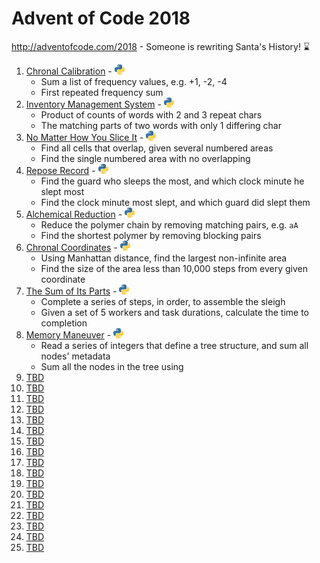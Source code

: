 # Advent of Code 2018

http://adventofcode.com/2018 - Someone is rewriting Santa's History! ⌛

1. [Chronal Calibration](http://adventofcode.com/2018/day/1) - [![Python](/images/python.png)](01/one.py)
   * Sum a list of frequency values, e.g. +1, -2, -4
   * First repeated frequency sum
2. [Inventory Management System](http://adventofcode.com/2018/day/2) - [![Python](/images/python.png)](02/two.py)
   * Product of counts of words with 2 and 3 repeat chars
   * The matching parts of two words with only 1 differing char
3. [No Matter How You Slice It](http://adventofcode.com/2018/day/3) - [![Python](/images/python.png)](03/three.py)
   * Find all cells that overlap, given several numbered areas
   * Find the single numbered area with no overlapping
4. [Repose Record](http://adventofcode.com/2018/day/4) - [![Python](/images/python.png)](04/four.py)
   * Find the guard who sleeps the most, and which clock minute he slept most
   * Find the clock minute most slept, and which guard did slept them
5. [Alchemical Reduction](http://adventofcode.com/2018/day/5) - [![Python](/images/python.png)](05/five.py)
   * Reduce the polymer chain by removing matching pairs, e.g. `aA`
   * Find the shortest polymer by removing blocking pairs
6. [Chronal Coordinates](http://adventofcode.com/2018/day/6) - [![Python](/images/python.png)](06/six.py)
   * Using Manhattan distance, find the largest non-infinite area
   * Find the size of the area less than 10,000 steps from every given coordinate
7. [The Sum of Its Parts](http://adventofcode.com/2018/day/7) - [![Python](/images/python.png)](07/seven.py)
   * Complete a series of steps, in order, to assemble the sleigh
   * Given a set of 5 workers and task durations, calculate the time to completion
8. [Memory Maneuver](http://adventofcode.com/2018/day/8) - [![Python](/images/python.png)](08/eight.py)
   * Read a series of integers that define a tree structure, and sum all nodes' metadata
   * Sum all the nodes in the tree using <some arbitrary formula>
9. [TBD](http://adventofcode.com/2018/day/9)
10. [TBD](http://adventofcode.com/2018/day/10)
11. [TBD](http://adventofcode.com/2018/day/11)
12. [TBD](http://adventofcode.com/2018/day/12)
13. [TBD](http://adventofcode.com/2018/day/13)
14. [TBD](http://adventofcode.com/2018/day/14)
15. [TBD](http://adventofcode.com/2018/day/15)
16. [TBD](http://adventofcode.com/2018/day/16)
17. [TBD](http://adventofcode.com/2018/day/17)
18. [TBD](http://adventofcode.com/2018/day/18)
19. [TBD](http://adventofcode.com/2018/day/19)
20. [TBD](http://adventofcode.com/2018/day/20)
21. [TBD](http://adventofcode.com/2018/day/21)
22. [TBD](http://adventofcode.com/2018/day/22)
23. [TBD](http://adventofcode.com/2018/day/23)
24. [TBD](http://adventofcode.com/2018/day/24)
25. [TBD](http://adventofcode.com/2018/day/25)
